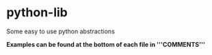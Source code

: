 # python-lib
Some easy to use python abstractions

__Examples can be found at the bottom of each file in '''COMMENTS'''__
